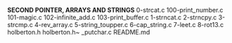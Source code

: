 **SECOND POINTER, ARRAYS AND STRINGS**
0-strcat.c
100-print_number.c
101-magic.c
102-infinite_add.c
103-print_buffer.c
1-strncat.c
2-strncpy.c
3-strcmp.c
4-rev_array.c
5-string_toupper.c
6-cap_string.c
7-leet.c
8-rot13.c
holberton.h
holberton.h~
_putchar.c
README.md
